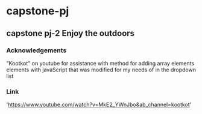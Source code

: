 # capstone-pj

## capstone pj-2 Enjoy the outdoors

### Acknowledgements

"Kootkot" on youtube for assistance with method for adding array elements elements with javaScript that was modified for my needs of in the dropdown list

  ### Link

  'https://www.youtube.com/watch?v=MkE2_YWnJbo&ab_channel=kootkot'

